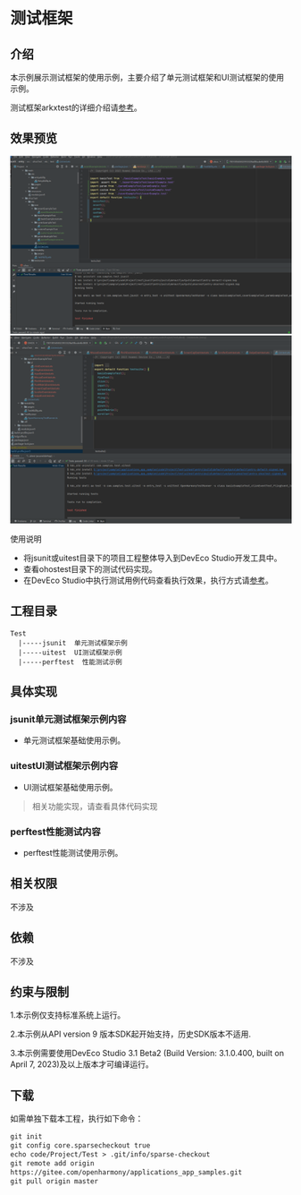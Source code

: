 # 测试框架
## 介绍 
本示例展示测试框架的使用示例，主要介绍了单元测试框架和UI测试框架的使用示例。

测试框架arkxtest的详细介绍请[参考](https://docs.openharmony.cn/pages/v5.1/zh-cn/application-dev/application-test/arkxtest-guidelines.md)。


## 效果预览

![](screenshots/1.png)
![](screenshots/3.png)


使用说明
- 将jsunit或uitest目录下的项目工程整体导入到DevEco Studio开发工具中。
- 查看ohostest目录下的测试代码实现。
- 在DevEco Studio中执行测试用例代码查看执行效果，执行方式请[参考](https://developer.harmonyos.com/cn/docs/documentation/doc-guides/ohos-openharmony-test-framework-0000001263160453)。

## 工程目录 

```
Test 
  |-----jsunit  单元测试框架示例
  |-----uitest  UI测试框架示例
  |-----perftest  性能测试示例
```

## 具体实现

### jsunit单元测试框架示例内容
-  单元测试框架基础使用示例。

### uitestUI测试框架示例内容

- UI测试框架基础使用示例。

>  相关功能实现，请查看具体代码实现

### perftest性能测试内容
-  perftest性能测试使用示例。

## 相关权限
不涉及

## 依赖
不涉及

## 约束与限制
1.本示例仅支持标准系统上运行。

2.本示例从API version 9 版本SDK起开始支持，历史SDK版本不适用. 

3.本示例需要使用DevEco Studio 3.1 Beta2 (Build Version: 3.1.0.400, built on April 7, 2023)及以上版本才可编译运行。

## 下载

如需单独下载本工程，执行如下命令：

```
git init
git config core.sparsecheckout true
echo code/Project/Test > .git/info/sparse-checkout
git remote add origin https://gitee.com/openharmony/applications_app_samples.git
git pull origin master
```
